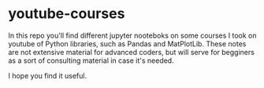 # youtube-courses

In this repo you'll find different jupyter nooteboks on some courses I took on youtube of Python libraries, such as Pandas and MatPlotLib. These notes are not extensive material for advanced coders, but will serve for begginers as a sort of consulting material in case it's needed.

I hope you find it useful.
